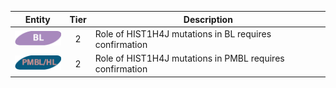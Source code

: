 |Entity|Tier|Description              |
|:----:|:----:|------------------------------|
|![BL](images/icons/BL_tier2.png) | 2 | Role of HIST1H4J mutations in BL requires confirmation|
|![PMBL](images/icons/PMBL_tier2.png) | 2 | Role of HIST1H4J mutations in PMBL requires confirmation|
